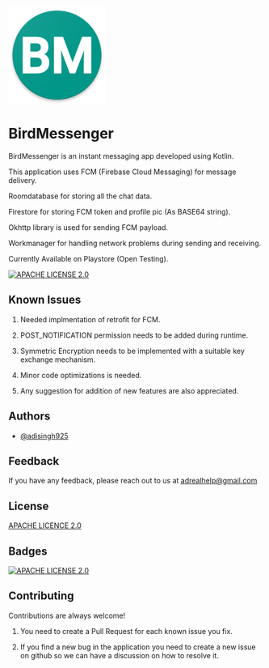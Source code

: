 
![Logo](https://github.com/GDSC-KIIT/BirdMessenger/blob/master/app/src/main/res/drawable/app_icon.png?raw=true)


# BirdMessenger

BirdMessenger is an instant messaging app developed using Kotlin. 

This application uses FCM (Firebase Cloud Messaging) for message delivery.

Roomdatabase for storing all the chat data.
 
Firestore for storing FCM token and profile pic (As BASE64 string).

Okhttp library is used for sending FCM payload.

Workmanager for handling network problems during sending and receiving.

Currently Available on Playstore (Open Testing).



[![APACHE LICENSE 2.0](https://upload.wikimedia.org/wikipedia/commons/thumb/7/78/Google_Play_Store_badge_EN.svg/270px-Google_Play_Store_badge_EN.svg.png?20220907104002)](https://play.google.com/store/apps/details?id=com.adreal.birdmessenger)

## Known Issues

1. Needed implmentation of retrofit for FCM.

2. POST_NOTIFICATION permission needs to be added during runtime.

3. Symmetric Encryption needs to be implemented with a suitable key exchange mechanism.

4. Minor code optimizations is needed.

5. Any suggestion for addition of new features are also appreciated.


## Authors

- [@adisingh925](https://github.com/adisingh925)


## Feedback

If you have any feedback, please reach out to us at adrealhelp@gmail.com


## License

[APACHE LICENCE 2.0](https://github.com/GDSC-KIIT/BirdMessenger/blob/master/LICENSE)


## Badges

[![APACHE LICENSE 2.0](https://img.shields.io/badge/license-Apache%202-blue)](https://choosealicense.com/licenses/mit/)



## Contributing

Contributions are always welcome!

1. You need to create a Pull Request for each known issue you fix.

2. If you find a new bug in the application you need to create a new issue on github so we can have a discussion on how to resolve it.




